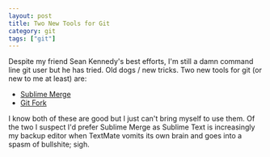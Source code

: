 ```yaml
---
layout: post
title: Two New Tools for Git
category: git
tags: ["git"]
---
```

Despite my friend Sean Kennedy's best efforts, I'm still a damn command line git user but he has tried.  Old dogs / new tricks.  Two new tools for git (or new to me at least) are:

* [Sublime Merge](https://www.sublimemerge.com/)
* [Git Fork](https://git-fork.com/)

I know both of these are good but I just can't bring myself to use them.  Of the two I suspect I'd prefer Sublime Merge as Sublime Text is increasingly my backup editor when TextMate vomits its own brain and goes into a spasm of bullshite; sigh.

